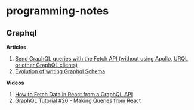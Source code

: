 # programming-notes

## Graphql

**Articles**

1. [Send GraphQL queries with the Fetch API (without using Apollo, URQL or other GraphQL clients)](https://www.netlify.com/blog/2020/12/21/send-graphql-queries-with-the-fetch-api-without-using-apollo-urql-or-other-graphql-clients/)
2. [Evolution of writing Graphql Schema](https://dilipkumar.medium.com/evolution-of-writing-graphql-schema-for-server-side-879907d8c698)

**Videos**

1. [How to Fetch Data in React from a GraphQL API](https://www.youtube.com/watch?v=N9jK9ipnPw8)
2. [GraphQL Tutorial #26 - Making Queries from React](https://www.youtube.com/watch?v=uyrUI1tgayk)
